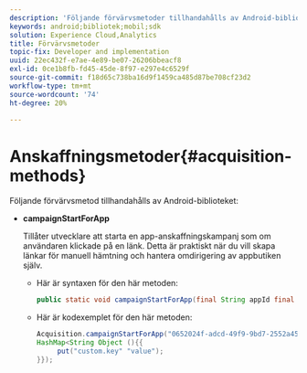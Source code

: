 ```yaml
---
description: 'Följande förvärvsmetoder tillhandahålls av Android-biblioteket '
keywords: android;bibliotek;mobil;sdk
solution: Experience Cloud,Analytics
title: Förvärvsmetoder
topic-fix: Developer and implementation
uuid: 22ec432f-e7ae-4e89-be07-26206bbeacf8
exl-id: 0ce1b8fb-fd45-45de-8f97-e297e4c6529f
source-git-commit: f18d65c738ba16d9f1459ca485d87be708cf23d2
workflow-type: tm+mt
source-wordcount: '74'
ht-degree: 20%

---
```


# Anskaffningsmetoder{#acquisition-methods}

Följande förvärvsmetod tillhandahålls av Android-biblioteket:

* **campaignStartForApp**

   Tillåter utvecklare att starta en app-anskaffningskampanj som om användaren klickade på en länk. Detta är praktiskt när du vill skapa länkar för manuell hämtning och hantera omdirigering av appbutiken själv.

   * Här är syntaxen för den här metoden:

      ```java
      public static void campaignStartForApp(final String appId final Map<String Object> data); 
      ```

   * Här är kodexemplet för den här metoden:

      ```java
      Acquisition.campaignStartForApp("0652024f-adcd-49f9-9bd7-2552a4564d2f" new 
      HashMap<String Object (){{
           put("custom.key" "value");
      }}); 
      ```
